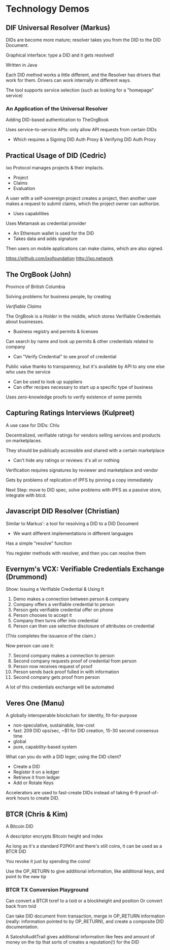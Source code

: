 # Technology Demos

## DIF Universal Resolver (Markus)

DIDs are become more mature; resolver takes you from the DID to the
DID Document.

Graphical interface: type a DID and it gets resolved!

Written in Java

Each DID method works a little different, and the Resolver has drivers
that work for them. Drivers can work internally in different ways.

The tool supports service selection (such as looking for a "homepage" service)

### An Application of the Universal Resolver

Adding DID-based authentication to TheOrgBook

Uses service-to-service APIs: only allow API requests from certain DIDs
   * Which requires a Signing DID Auth Proxy & Verifying DID Auth Proxy

## Practical Usage of DID (Cedric)

ixo Protocol manages projects & their implacts.

   * Project
   * Claims
   * Evaluation

A user with a self-sovereign project creates a project, then another
user makes a request to submit claims, which the project owner can
authorize.

   * Uses capabilities

Uses Metamask as credential provider

   * An Ethereum wallet is used for the DID
   * Takes data and adds signature

Then users on mobile applications can make claims, which are also signed.

https://github.com/ixofoundation
http://ixo.network

## The OrgBook (John)

Province of British Columbia

Solving problems for business people, by creating

_Verifiable Claims_

The OrgBook is a _Holder_ in the middle, which stores Verifiable
Credentials about businesses.

   * Business registry and permits & licenses

Can search by name and look up permits & other credentials related to company

   * Can "Verify Credential" to see proof of credential

Public value thanks to transparency, but it's available by API to any
one else who uses the service

   * Can be used to look up suppliers
   * Can offer recipes necessary to start up a specific type of business

Uses zero-knowledge proofs to verify existence of some permits

## Capturing Ratings Interviews (Kulpreet)

A use case for DIDs: Chlu

Decentralized, verifiable ratings for vendors selling services and
products on marketplaces.

They should be publically accessible and shared with a certain marketplace

   * Can't hide any ratings or reviews: it's all or nothing

Verification requires signatures by reviewer and marketplace and vendor

Gets by problems of replication of IPFS by pinning a copy immediately

Next Step: move to DID spec, solve problems with IPFS as a passive
store, integrate with btcd.

## Javascript DID Resolver (Christian)

Similar to Markus': a tool for resolving a DID to a DID Document

   * We want different implementations in different languages

Has a simple "resolve" function

You register methods with resolver, and then you can resolve them

## Evernym's VCX: Verifiable Credentials Exchange (Drummond)

Show: Issuing a Verifiable Credential & Using It

1. Demo makes a connection between person & company
2. Company offers a verifiable credential to person
3. Person gets verifiable credential offer on phone
4. Person chooses to accept it
5. Company then turns offer into credential
6. Person can then use selective disclosure of attributes on credential

(This completes the issuance of the claim.)

Now person can use it:

7. Second company makes a connection to person
8. Second company requests proof of credential from person
9. Person now receives request of proof
10. Person sends back proof fulled in with information
11. Second company gets proof from person 

A lot of this credentials exchange will be automated

## Veres One (Manu)

A globally interoperable blockchain for identity, fit-for-purpose

   * non-speculative, sustainable, low-cost
   * fast: 209 DID ops/sec, ~$1 for DID creation, 15-30 second consensus time
   * global
   * pure, capability-based system

What can you do with a DID leger, using the DID client?

   * Create a DID
   * Register it on a ledger
   * Retrieve it from ledger
   * Add or Rotate Keys

Accelerators are used to fast-create DIDs instead of taking 6-9
proof-of-work hours to create DID.

## BTCR (Chris & Kim)

A Bitcoin DID 

A descriptor encrypts Bitcoin height and index

As long as it's a standard P2PKH and there's still coins, it can be
used as a BTCR DID

You revoke it just by spending the coins!

Use the OP_RETURN to give additional information, like additional
keys, and point to the new tip

### BTCR TX Conversion Playground

Can convert a BTCR txref to a txid or a blockheight and position
Or convert back from txid

Can take DID document from transaction, merge in OP_RETURN information
(really: information pointed to by OP_RETURN), and create a composite
DID documentation.

A SatoshiAuditTrail gives additional information like fees and amount
of money on the tip that sorts of creates a reputation(!) for the DID
